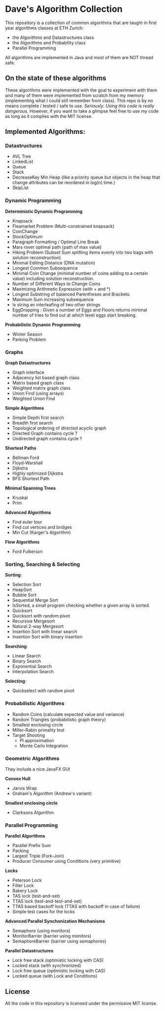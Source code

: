 # Dave's Algorithm Collection

This repository is a collection of common algorithms that are taught in first year algorithms classes at ETH Zurich:

- the Algorithms and Datastructures class
- the Algorithms and Probability class
- Parallel Programming

All algorithms are implemented in Java and most of them are NOT thread safe.

## On the state of these algorithms
These algorithms were implemented with the goal to experiment with them and many of them were implemented from scratch from my memory (implementing what I could still remember from class). This repo is by no means complete / tested / safe to use.
*Seriously: Using this code is really dangerous.* 
However, if you want to take a glimpse feel free to use my code as long as it complies with the MIT license.


## Implemented Algorithms:

### Datastructures

 - AVL Tree
 - LinkedList
 - Queue
 - Stack
 - DecreaseKey Min Heap (like a priority queue but objects in the heap that change attributes can be reordered in log(n) time.)
 - SkipList

### Dynamic Programming

**Deterministic Dynamic Programming**

- Knapsack
- Fleamarket Problem (Multi-constrained knapsack)
- CoinChange
- StockOptimum
- Paragraph Formatting / Optimal Line Break
- Mars rover optimal path (path of max value)
- Hiking Problem (Subset Sum splitting items evenly into two bags with solution reconstruction)
- Minimal Editing Distance (DNA mutation)
- Longest Common Subsequence
- Minimal Coin Change (minimal number of coins adding to a certain value) including solution reconstruction.
- Number of Different Ways to Change Coins 
- Maximizing Arithmetic Expression (with + and *)
- Longest Substring of balanced Parentheses and Brackets.
- Maximum Sum increasing subsequence
- Is string an interleafing of two other strings
- EggDropping : Given a number of Eggs and Floors returns minimal number of tries to find out at which level eggs start breaking.

**Probabilistic Dynamic Programming**

- Winter Season
- Parking Problem

### Graphs

**Graph Datastructures**

- Graph interface
- Adjacency list based graph class
- Matrix based graph class
- Weighted matrix graph class
- Union Find (using arrays)
- Weighted Union Find

**Simple Algorithms**

- Simple Depth first search
- Breadth first search
- Topological ordering of directed acyclic graph
- Directed Graph contains cycle ?
- Undirected graph contains cycle ?

**Shortest Paths**

- Bellman Ford
- Floyd-Warshall
- Dijkstra
- Highly optimized Dijkstra
- BFS Shortest Path

**Minimal Spanning Trees**

- Kruskal
- Prim

**Advanced Algorithms**

- Find euler tour
- Find cut vertices and bridges
- Min Cut (Karger's Algorithm)

**Flow Algorithms**

- Ford Fulkerson


### Sorting, Searching & Selecting

**Sorting**:

- Selection Sort
- HeapSort
- Bubble Sort
- Sequential Merge Sort
- IsSorted, a small program checking whether a given array is sorted.
- Quicksort
- Quicksort with random pivot
- Recursive Mergesort
- Natural 2-way Mergesort
- Insertion Sort with linear search
- Insertion Sort with binary insertion

**Searching**:

- Linear Search
- Binary Search
- Exponential Search
- Interpolation Search

**Selecting**:

- Quickselect with random pivot


### Probabilistic Algorithms

- Random Coins (calculate expected value and variance)
- Random Triangles (probabilistic graph theory)
- Smallest enclosing circle
- Miller-Rabin primality test
- Target Shooting
	- PI approximation
	- Monte Carlo Integration


### Geometric Algorithms
They include a nice JavaFX GUI

**Convex Hull**

- Jarvis Wrap
- Graham's Algorithm (Andrew's variant)

**Smallest enclosing circle**

- Clarksons Algorithm

### Parallel Programming

**Parallel Algorithms**

- Parallel Prefix Sum
- Packing
- Largest Triple (Fork-Join)
- Producer Consumer using Conditions (very primitive)

**Locks**

- Peterson Lock
- Filter Lock
- Bakery Lock
- TAS lock (test-and-set)
- TTAS lock (test-and-test-and-set)
- TTAS based backoff lock  (TTAS with backoff in case of failure)
- Simple test cases for the locks

**Advanced Parallel Synchonization Mechanisms**

- Semaphore (using monitors)
- MonitorBarrier (barrier using monitors)
- SemaphoreBarrier (barrier using semaphores)

**Parallel Datastructures**

- Lock free stack (optimistic locking with CAS)
- Locked stack (with synchronized)
- Lock free queue (optimistic locking with CAS)
- Locked queue (with Lock and Conditions)



## License
All the code in this repository is licensed under the permissive MIT license.
